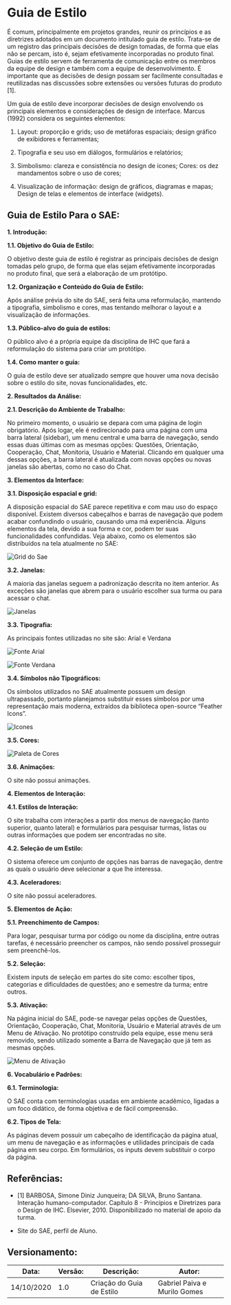# Guia de Estilo
 
É comum, principalmente em projetos grandes, reunir os princípios e as diretrizes adotados em um documento intitulado guia de estilo. Trata-se de um registro das principais decisões de design tomadas, de forma que elas não se percam, isto é, sejam efetivamente incorporadas no produto final. Guias de estilo servem de ferramenta de comunicação entre os membros da equipe de design e também com a equipe de desenvolvimento. É importante que as decisões de design possam ser facilmente consultadas e reutilizadas nas discussões sobre extensões ou versões futuras do produto [1]. 
 
Um guia de estilo deve incorporar decisões de design envolvendo os principais elementos e considerações de design de interface. Marcus (1992) considera os seguintes elementos:
 
1. Layout: proporção e grids; uso de metáforas espaciais; design gráfico de exibidores e ferramentas;
 
2. Tipografia e seu uso em diálogos, formulários e relatórios; 
 
3. Simbolismo: clareza e consistência no design de ícones; Cores: os dez mandamentos sobre o uso de cores;
 
4. Visualização de informação: design de gráficos, diagramas e mapas; Design de telas e elementos de interface (widgets). 
 
## Guia de Estilo Para o SAE: 
 
**1. Introdução:**
 
   **1.1. Objetivo do Guia de Estilo:**

   O objetivo deste guia de estilo é registrar as principais decisões de design tomadas pelo grupo, de forma que elas sejam efetivamente incorporadas no produto final, que será a elaboração de um protótipo.

   **1.2. Organização e Conteúdo do Guia de Estilo:**

   Após análise prévia do site do SAE, será feita uma reformulação, mantendo a tipografia, simbolismo e cores, mas tentando melhorar o layout e a visualização de informações.

   **1.3. Público-alvo do guia de estilos:**

   O público alvo é a própria equipe da disciplina de IHC que fará a reformulação do sistema para criar um protótipo.

   **1.4. Como manter o guia:**

   O guia de estilo deve ser atualizado sempre que houver uma nova decisão sobre o estilo do site, novas funcionalidades, etc.
 
**2. Resultados da Análise:**

   **2.1. Descrição do Ambiente de Trabalho:**

   No primeiro momento, o usuário se depara com uma página de login obrigatório. Após logar, ele é redirecionado para uma página com uma barra lateral (sidebar), um menu central e uma barra de navegação, sendo essas duas últimas com as mesmas opções: Questões, Orientação, Cooperação, Chat, Monitoria, Usuário e Material. Clicando em qualquer uma dessas opções, a barra lateral é atualizada com novas opções ou novas janelas são abertas, como no caso do Chat.
 
**3. Elementos da Interface:**

   **3.1. Disposição espacial e grid:**

   A disposição espacial do SAE parece repetitiva e com mau uso do espaço disponível. Existem diversos cabeçalhos e barras de navegação que podem acabar confundindo o usuário, causando uma má experiência. Alguns elementos da tela, devido a sua forma e cor, podem ter suas funcionalidades confundidas. Veja abaixo, como os elementos são distribuídos na tela atualmente no SAE:

   ![Grid do Sae](../images/guiadeestilo/gridsae.png)

   **3.2. Janelas:**

   A maioria das janelas seguem a padronização descrita no item anterior. As exceções são janelas que abrem para o usuário escolher sua turma ou para acessar o chat.

   ![Janelas](../images/guiadeestilo/janela_turmas.png)

   **3.3. Tipografia:**

   As principais fontes utilizadas no site são: Arial e Verdana

   ![Fonte Arial](../images/guiadeestilo/arial.jpeg)

   ![Fonte Verdana](../images/guiadeestilo/verdana.jpeg)

   **3.4. Símbolos não Tipográficos:**

   Os símbolos utilizados no SAE atualmente possuem um design ultrapassado, portanto planejamos substituir esses símbolos por uma representação mais moderna, extraídos da biblioteca open-source “Feather Icons”.

![Icones](../images/guiadeestilo/icones.png)

   **3.5. Cores:**

   ![Paleta de Cores](../images/guiadeestilo/coressae.png)

   **3.6. Animações:**

   O site não possui animações.
 
**4. Elementos de Interação:**

   **4.1. Estilos de Interação:**

   O site trabalha com interações a partir dos menus de navegação (tanto superior, quanto lateral) e formulários para pesquisar turmas, listas ou outras informações que podem ser encontradas no site.

   **4.2. Seleção de um Estilo:**

   O sistema oferece um conjunto de opções nas barras de navegação, dentre as quais o usuário deve selecionar a que lhe interessa.

   **4.3. Aceleradores:**

   O site não possui aceleradores.
 
**5. Elementos de Ação:**

   **5.1. Preenchimento de Campos:**

   Para logar, pesquisar turma por código ou nome da disciplina, entre outras tarefas, é necessário preencher os campos, não sendo possível prosseguir sem preenchê-los.

   **5.2. Seleção:**

   Existem inputs de seleção em partes do site como: escolher tipos, categorias e dificuldades de questões; ano e semestre da turma; entre outros.

   **5.3. Ativação:**

   Na página inicial do SAE, pode-se navegar pelas opções de Questões, Orientação, Cooperação, Chat, Monitoria, Usuário e Material através de um Menu de Ativação. No protótipo construído pela equipe, esse menu será removido, sendo utilizado somente a Barra de Navegação que já tem as mesmas opções.

![Menu de Ativação](../images/guiadeestilo/menuativacao.png)
 
**6. Vocabulário e Padrões:**

   **6.1. Terminologia:**

   O SAE conta com terminologias usadas em ambiente acadêmico, ligadas a um foco didático, de forma objetiva e de fácil compreensão.
 
   **6.2. Tipos de Tela:**

   As páginas devem possuir um cabeçalho de identificação da página atual, um menu de navegação e as informações e utilidades principais de cada página em seu corpo. Em formulários, os inputs devem substituir o corpo da página.
 
## Referências:

* [1] BARBOSA, Simone Diniz Junqueira; DA SILVA, Bruno Santana. Interação humano-computador. Capítulo 8 - Princípios e Diretrizes para o Design de IHC. Elsevier, 2010. Disponibilizado no material de apoio da turma.

* Site do SAE, perfil de Aluno.
 
## Versionamento:
 
| Data:      | Versão: | Descrição:           | Autor:                       |
|------------|---------|----------------------|------------------------------|
| 14/10/2020 | 1.0     | Criação do Guia de Estilo | Gabriel Paiva e Murilo Gomes |